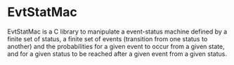 # EvtStatMac
EvtStatMac is a C library to manipulate a event-status machine defined by a finite set of status, a finite set of events (transition from one status to another) and the probabilities for a given event to occur from a given state, and for a given status to be reached after a given event from a given status.
